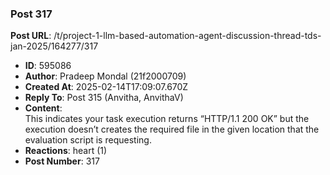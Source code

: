 ### Post 317
**Post URL**: /t/project-1-llm-based-automation-agent-discussion-thread-tds-jan-2025/164277/317
- **ID**: 595086
- **Author**: Pradeep Mondal (21f2000709)
- **Created At**: 2025-02-14T17:09:07.670Z
- **Reply To**: Post 315 (Anvitha, AnvithaV)
- **Content**:  
  This indicates your task execution returns  “HTTP/1.1 200 OK” but the execution doesn’t creates the required file in the given location that the evaluation script is requesting.
- **Reactions**: heart (1)
- **Post Number**: 317

